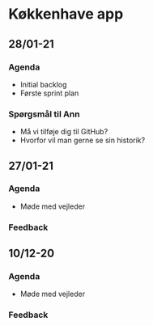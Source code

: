 # Køkkenhave app

## 28/01-21

### Agenda

* Initial backlog
* Første sprint plan

### Spørgsmål til Ann

* Må vi tilføje dig til GitHub?
* Hvorfor vil man gerne se sin historik?

## 27/01-21

### Agenda

* Møde med vejleder

### Feedback

## 10/12-20

### Agenda

* Møde med vejleder

### Feedback
